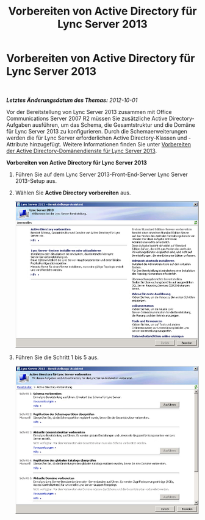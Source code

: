﻿---
title: Vorbereiten von Active Directory für Lync Server 2013
TOCTitle: Vorbereiten von Active Directory für Lync Server 2013
ms:assetid: d0978eb6-d842-40e9-b475-73197cc34e08
ms:mtpsurl: https://technet.microsoft.com/de-de/library/JJ205265(v=OCS.15)
ms:contentKeyID: 49295475
ms.date: 05/19/2016
mtps_version: v=OCS.15
ms.translationtype: HT
---

# Vorbereiten von Active Directory für Lync Server 2013

 

_**Letztes Änderungsdatum des Themas:** 2012-10-01_

Vor der Bereitstellung von Lync Server 2013 zusammen mit Office Communications Server 2007 R2 müssen Sie zusätzliche Active Directory-Aufgaben ausführen, um das Schema, die Gesamtstruktur und die Domäne für Lync Server 2013 zu konfigurieren. Durch die Schemaerweiterungen werden die für Lync Server erforderlichen Active Directory-Klassen und -Attribute hinzugefügt. Weitere Informationen finden Sie unter [Vorbereiten der Active Directory-Domänendienste für Lync Server 2013](lync-server-2013-preparing-active-directory-domain-services.md).

**Vorbereiten von Active Directory für Lync Server 2013**

1.  Führen Sie auf dem Lync Server 2013-Front-End-Server Lync Server 2013-Setup aus.

2.  Wählen Sie **Active Directory vorbereiten** aus.
    
    ![Lync Server 2013-Bereitstellungs-Assistent – Willkommensseite](images/JJ688059.5f88ae18-9c3c-42ea-a91a-836ecf5d515f(OCS.15).jpg "Lync Server 2013-Bereitstellungs-Assistent – Willkommensseite")

3.  Führen Sie die Schritt 1 bis 5 aus.
    
    ![Bereitstellungs-Assistent – Active Directory-Vorbereitung](images/JJ688059.eddd9e94-fa70-453f-8810-b99a2bf0844a(OCS.15).jpg "Bereitstellungs-Assistent – Active Directory-Vorbereitung")

